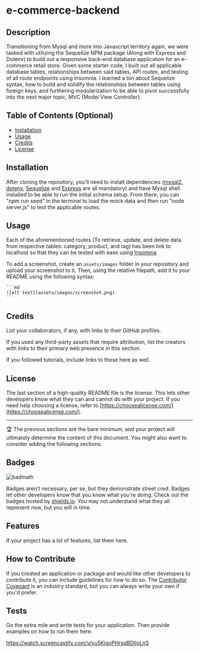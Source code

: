# e-commerce-backend

## Description

Transitioning from Mysql and more into Javascript territory again, we were tasked with utilizing the Sequelize NPM package (Along with Express and Dotenv) to build out a responsive back-end database application for an e-commerce retail store. Given some starter code, I built out all applicable database tables, relationships between said tables, API routes, and testing of all route endpoints using Insomnia. I learned a ton about Sequelize syntax, how to build and solidify the relationships between tables using foreign keys, and furthering modularization to be able to pivot successfully into the next major topic, MVC (Model View Controller). 

## Table of Contents (Optional)

- [Installation](#installation)
- [Usage](#usage)
- [Credits](#credits)
- [License](#license)

## Installation

After cloning the repository, you'll need to install dependencies ([mysql2](https://www.npmjs.com/package/mysql2), [dotenv](https://www.npmjs.com/package/dotenv), [Sequelize](https://sequelize.org/) and [Express](https://expressjs.com/) are all mandatory) and have Mysql shell installed to be able to run the initial schema setup. From there, you can "npm run seed" in the terminal to load the mock data and then run "node server.js" to test the applicable routes.

## Usage

Each of the aforementioned routes (To retrieve, update, and delete data from respective tables: category, product, and tag) has been link to localhost so that they can be tested with ease using [Insomnia](https://insomnia.rest/)

To add a screenshot, create an `assets/images` folder in your repository and upload your screenshot to it. Then, using the relative filepath, add it to your README using the following syntax:

    ```md
    ![alt text](assets/images/screenshot.png)
    ```

## Credits

List your collaborators, if any, with links to their GitHub profiles.

If you used any third-party assets that require attribution, list the creators with links to their primary web presence in this section.

If you followed tutorials, include links to those here as well.

## License

The last section of a high-quality README file is the license. This lets other developers know what they can and cannot do with your project. If you need help choosing a license, refer to [https://choosealicense.com/](https://choosealicense.com/).

---

🏆 The previous sections are the bare minimum, and your project will ultimately determine the content of this document. You might also want to consider adding the following sections.

## Badges

![badmath](https://img.shields.io/github/languages/top/lernantino/badmath)

Badges aren't necessary, per se, but they demonstrate street cred. Badges let other developers know that you know what you're doing. Check out the badges hosted by [shields.io](https://shields.io/). You may not understand what they all represent now, but you will in time.

## Features

If your project has a lot of features, list them here.

## How to Contribute

If you created an application or package and would like other developers to contribute it, you can include guidelines for how to do so. The [Contributor Covenant](https://www.contributor-covenant.org/) is an industry standard, but you can always write your own if you'd prefer.

## Tests

Go the extra mile and write tests for your application. Then provide examples on how to run them here.

https://watch.screencastify.com/v/yu5KjgoPHrsqBDIjoLnS